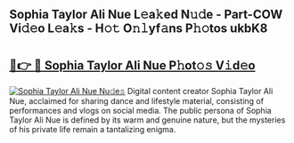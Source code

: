 ## Sophia Taylor Ali Nue L𝚎a𝚔ed N𝚞𝚍e - Part-COW Vi𝚍𝚎o L𝚎a𝚔s - H𝚘𝚝 O𝚗𝚕yf𝚊ns P𝚑𝚘tos ukbK8

# <h2><a href="http://kfe72m.oniu.top/?m=Sophia+Taylor+Ali+Nue">🔗👉 🔴 Sophia Taylor Ali Nue P𝚑ot𝚘𝚜 V𝚒d𝚎o</a></h2>

[![Sophia Taylor Ali Nue Nu𝚍e𝚜](https://i.imgur.com/0qMVB7G.gif)](http://kfe72m.oniu.top/?m=Sophia+Taylor+Ali+Nue)
Digital content creator Sophia Taylor Ali Nue, acclaimed for sharing dance and lifestyle material, consisting of performances and vlogs on social media. The public persona of Sophia Taylor Ali Nue is defined by its warm and genuine nature, but the mysteries of his private life remain a tantalizing enigma.  
